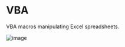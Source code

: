 # VBA
VBA macros manipulating Excel spreadsheets.

![image](https://user-images.githubusercontent.com/103432222/225730497-b9ad3a74-6985-47f0-bcf4-54d10ebd36a4.png)

